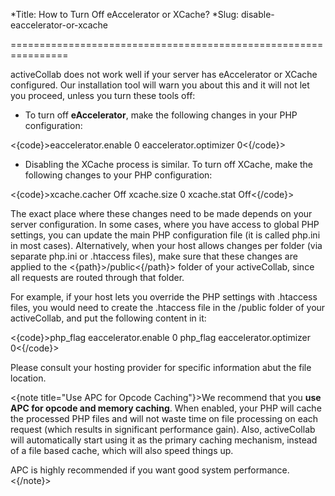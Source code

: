*Title: How to Turn Off eAccelerator or XCache?
*Slug: disable-eaccelerator-or-xcache

================================================================

activeCollab does not work well if your server has eAccelerator or XCache configured. Our installation tool will warn you about this and it will not let you proceed, unless you turn  these tools off:

- To turn off **eAccelerator**, make the following changes in your PHP configuration:

<{code}>eaccelerator.enable 0
eaccelerator.optimizer 0<{/code}>

- Disabling the XCache process is similar. To turn off XCache, make the following changes to your PHP configuration:

<{code}>xcache.cacher Off
xcache.size 0
xcache.stat Off<{/code}>

The exact place where these changes need to be made depends on your server configuration. In some cases, where you have access to global PHP settings, you can update the main PHP configuration file (it is called php.ini in most cases). Alternatively, when your host allows changes per folder (via separate php.ini or .htaccess files), make sure that these changes are applied to the <{path}>/public<{/path}> folder of your activeCollab, since all requests are routed through that folder.

For example, if your host lets you override the PHP settings with .htaccess files, you would need to create the .htaccess file in the /public folder of your activeCollab, and put the following content in it:

<{code}>php_flag eaccelerator.enable 0
php_flag eaccelerator.optimizer 0<{/code}>

Please consult your hosting provider for specific information abut the file location.

<{note title="Use APC for Opcode Caching"}>We recommend that you **use APC for opcode and memory caching**. When enabled, your PHP will cache the processed PHP files and will not waste time on file processing on each request (which results in significant performance gain). Also, activeCollab will automatically start using it as the primary caching mechanism, instead of a file based cache, which will also speed things up.

APC is highly recommended if you want good system performance.<{/note}>
